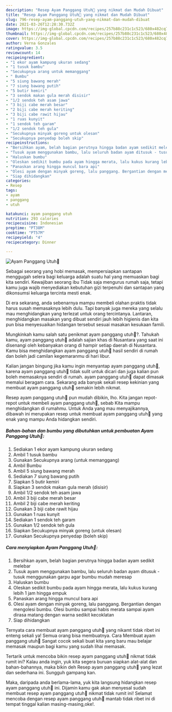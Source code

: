 ```yaml
---
description: "Resep Ayam Panggang Utuh🐔 yang nikmat dan Mudah Dibuat"
title: "Resep Ayam Panggang Utuh🐔 yang nikmat dan Mudah Dibuat"
slug: 796-resep-ayam-panggang-utuh-yang-nikmat-dan-mudah-dibuat
date: 2021-03-26T12:28:30.732Z
image: https://img-global.cpcdn.com/recipes/257b88c231c1c523/680x482cq70/ayam-panggang-utuh🐔-foto-resep-utama.jpg
thumbnail: https://img-global.cpcdn.com/recipes/257b88c231c1c523/680x482cq70/ayam-panggang-utuh🐔-foto-resep-utama.jpg
cover: https://img-global.cpcdn.com/recipes/257b88c231c1c523/680x482cq70/ayam-panggang-utuh🐔-foto-resep-utama.jpg
author: Verna Gonzales
ratingvalue: 3.5
reviewcount: 14
recipeingredient:
- "1 ekor ayam kampung ukuran sedang"
- "1 tusuk bambu"
- "Secukupnya arang untuk memanggang"
- " Bumbu"
- "5 siung bawang merah"
- "7 siung bawang putih"
- "5 butir kemiri"
- "3 sendok makan gula merah disisir"
- "1/2 sendok teh asam jawa"
- "3 biji cabe merah besar"
- "2 biji cabe merah keriting"
- "3 biji cabe rawit hijau"
- "1 ruas kunyit"
- "1 sendok teh garam"
- "1/2 sendok teh gula"
- "Secukupnya minyak goreng untuk olesan"
- "Secukupnya penyedap boleh skip"
recipeinstructions:
- "Bersihkan ayam, belah bagian perutnya hingga badan ayam sedikit melebar"
- "Tusuk ayam menggunakan bambu, lalu seluruh badan ayam ditusuk - tusuk menggunakan garpu agar bumbu mudah meresap"
- "Haluskan bumbu"
- "Oleskan sedikit bumbu pada ayam hingga merata, lalu kukus kurang lebih 1 jam hingga empuk"
- "Panaskan arang hingga muncul bara api"
- "Olesi ayam dengan minyak goreng, lalu panggang. Bergantian dengan mengolesi bumbu. Olesi bumbu sampai habis merata sampai ayam dirasa matang dengan warna sedikit kecoklatan"
- "Siap dihidangkan"
categories:
- Resep
tags:
- ayam
- panggang
- utuh

katakunci: ayam panggang utuh 
nutrition: 293 calories
recipecuisine: Indonesian
preptime: "PT38M"
cooktime: "PT57M"
recipeyield: "4"
recipecategory: Dinner

---
```



![Ayam Panggang Utuh🐔](https://img-global.cpcdn.com/recipes/257b88c231c1c523/680x482cq70/ayam-panggang-utuh🐔-foto-resep-utama.jpg)

Sebagai seorang yang hobi memasak, mempersiapkan santapan menggugah selera bagi keluarga adalah suatu hal yang memuaskan bagi kita sendiri. Kewajiban seorang ibu Tidak saja mengurus rumah saja, tetapi kamu juga wajib menyediakan kebutuhan gizi terpenuhi dan santapan yang dikonsumsi keluarga tercinta mesti enak.

Di era  sekarang, anda sebenarnya mampu membeli olahan praktis tidak harus susah memasaknya lebih dulu. Tapi banyak juga mereka yang selalu mau menghidangkan yang terlezat untuk orang tercintanya. Lantaran, menghidangkan masakan yang dibuat sendiri jauh lebih higienis dan kita pun bisa menyesuaikan hidangan tersebut sesuai masakan kesukaan famili. 



Mungkinkah kamu salah satu penikmat ayam panggang utuh🐔?. Tahukah kamu, ayam panggang utuh🐔 adalah sajian khas di Nusantara yang saat ini disenangi oleh kebanyakan orang di hampir setiap daerah di Nusantara. Kamu bisa menghidangkan ayam panggang utuh🐔 hasil sendiri di rumah dan boleh jadi camilan kegemaranmu di hari libur.

Kalian jangan bingung jika kamu ingin menyantap ayam panggang utuh🐔, karena ayam panggang utuh🐔 tidak sulit untuk dicari dan juga kalian pun boleh memasaknya sendiri di rumah. ayam panggang utuh🐔 dapat dimasak memalui beragam cara. Sekarang ada banyak sekali resep kekinian yang membuat ayam panggang utuh🐔 semakin lebih nikmat.

Resep ayam panggang utuh🐔 pun mudah dibikin, lho. Kita jangan repot-repot untuk membeli ayam panggang utuh🐔, sebab Kita mampu menghidangkan di rumahmu. Untuk Anda yang mau menyajikannya, dibawah ini merupakan resep untuk membuat ayam panggang utuh🐔 yang enak yang mampu Anda hidangkan sendiri.

<!--inarticleads1-->

##### Bahan-bahan dan bumbu yang dibutuhkan untuk pembuatan Ayam Panggang Utuh🐔:

1. Sediakan 1 ekor ayam kampung ukuran sedang
1. Ambil 1 tusuk bambu
1. Gunakan Secukupnya arang (untuk memanggang)
1. Ambil  Bumbu
1. Ambil 5 siung bawang merah
1. Sediakan 7 siung bawang putih
1. Siapkan 5 butir kemiri
1. Siapkan 3 sendok makan gula merah (disisir)
1. Ambil 1/2 sendok teh asam jawa
1. Ambil 3 biji cabe merah besar
1. Ambil 2 biji cabe merah keriting
1. Gunakan 3 biji cabe rawit hijau
1. Gunakan 1 ruas kunyit
1. Sediakan 1 sendok teh garam
1. Gunakan 1/2 sendok teh gula
1. Siapkan Secukupnya minyak goreng (untuk olesan)
1. Gunakan Secukupnya penyedap (boleh skip)




<!--inarticleads2-->

##### Cara menyiapkan Ayam Panggang Utuh🐔:

1. Bersihkan ayam, belah bagian perutnya hingga badan ayam sedikit melebar
1. Tusuk ayam menggunakan bambu, lalu seluruh badan ayam ditusuk - tusuk menggunakan garpu agar bumbu mudah meresap
1. Haluskan bumbu
1. Oleskan sedikit bumbu pada ayam hingga merata, lalu kukus kurang lebih 1 jam hingga empuk
1. Panaskan arang hingga muncul bara api
1. Olesi ayam dengan minyak goreng, lalu panggang. Bergantian dengan mengolesi bumbu. Olesi bumbu sampai habis merata sampai ayam dirasa matang dengan warna sedikit kecoklatan
1. Siap dihidangkan




Ternyata cara membuat ayam panggang utuh🐔 yang nikamt tidak ribet ini enteng sekali ya! Semua orang bisa membuatnya. Cara Membuat ayam panggang utuh🐔 Sangat cocok sekali buat kita yang baru mau belajar memasak maupun bagi kamu yang sudah lihai memasak.

Tertarik untuk mencoba bikin resep ayam panggang utuh🐔 nikmat tidak rumit ini? Kalau anda ingin, yuk kita segera buruan siapkan alat-alat dan bahan-bahannya, maka bikin deh Resep ayam panggang utuh🐔 yang lezat dan sederhana ini. Sungguh gampang kan. 

Maka, daripada anda berlama-lama, yuk kita langsung hidangkan resep ayam panggang utuh🐔 ini. Dijamin kamu gak akan menyesal sudah membuat resep ayam panggang utuh🐔 nikmat tidak rumit ini! Selamat mencoba dengan resep ayam panggang utuh🐔 mantab tidak ribet ini di tempat tinggal kalian masing-masing,oke!.

